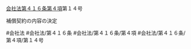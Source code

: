 [会社法第４１６条第４項](会社法＿＿＿＿第４１６条第４項)第１４号

補償契約の内容の決定


#会社法
#会社法/第４１６条
#会社法/第４１６条/第４項
#会社法/第４１６条/第４項/第１４号

